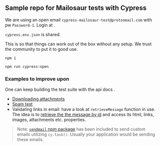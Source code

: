 ## Sample repo for Mailosaur tests with Cypress

We are using an open email `cypress-mailosaur-test@protonmail.com` with pw `Password-1`. Login at [](https://mailosaur.com/app/).

`cypress.env.json` is shared.

This is so that things can work out of the box without any setup. We trust the community to put it to good use.

`npm i`

`npm run cypress:open`


### Examples to improve upon

One can keep building the test suite with the api docs [](https://docs.mailosaur.com/reference).
* [Downloading attachments](https://docs.mailosaur.com/reference#download-an-attachment)
* [Spam test](https://docs.mailosaur.com/reference#perform-a-spam-test)
* Validating links in email: have a look at `retrieveMessage` function in use. The idea is to [retrieve the the message by id](https://docs.mailosaur.com/reference#retrieve-a-message) and access its html, links, images, attachments etc. properties.


> Note: [`sendmail` npm package](https://www.npmjs.com/package/sendmail) has been included to send custom emails utilizing `cy.task()`. Usually your application would be sending these emails.